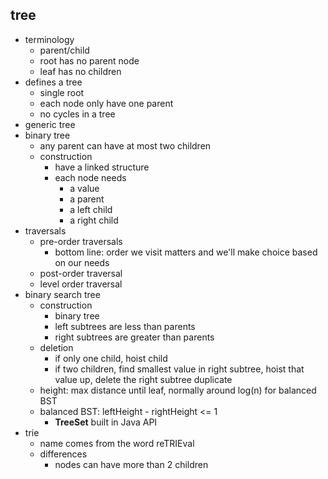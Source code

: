 ## tree
- terminology
    - parent/child
    - root has no parent node
    - leaf has no children
- defines a tree
    - single root
    - each node only have one parent
    - no cycles in a tree
- generic tree
- binary tree
    - any parent can have at most two children
    - construction
        - have a linked structure
        - each node needs
            - a value
            - a parent
            - a left child
            - a right child
- traversals
    - pre-order traversals
        - bottom line: order we visit matters and we'll make choice based on our needs
    - post-order traversal
    - level order traversal
- binary search tree
    - construction
        - binary tree
        - left subtrees are less than parents
        - right subtrees are greater than parents
    - deletion
        - if only one child, hoist child
        - if two children, find smallest value in right subtree, 
            hoist that value up, delete the right subtree duplicate
    - height: max distance until leaf, normally around log(n) for balanced BST
    - balanced BST: leftHeight - rightHeight <= 1
        - **TreeSet** built in Java API
- trie
    - name comes from the word reTRIEval
    - differences
        - nodes can have more than 2 children